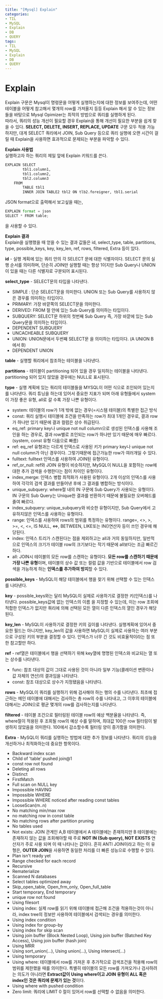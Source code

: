 ```yaml
---
title: "[Mysql] Explain"
categories:
- TIL
- MySQL
- Explain
- DB
- QUERY
tags:
- TIL
- MySQL
- Explain
- DB
- QUERY
---
```


# Explain
Explain 구문은 Mysql이 명령문을 어떻게 실행하는지에 대한 정보를 보여주는데, 어떤 테이블을 어떻게 참고해서 몇개의 row를 가져올지 등등 Explain 해서 알 수 있는 정보들을 바탕으로 Mysql Opimizer는 최적의 방법으로 쿼리를 실행하게 된다.   
따라서, 쿼리의 성능 개선이 필요할 경우 Explain을 통해 개선이 필요한 부분을 쉽게 찾을 수 있다. **SELECT, DELETE, INSERT, REPLACE, UPDATE** 구문 모두 적용 가능하지만, 대게 SELECT 쿼리에서 JOIN, Sub Query 등으로 쿼리 실행에 오랜 시간이 걸릴 때 Explain을 사용하면 효과적으로 문제되는 부분을 파악할 수 있다.

**Explain 사용법**   
실행하고자 하는 쿼리의 제일 앞에 Explain 키워드를 쓴다.

```python
EXPLAIN SELECT
		tbl1.column1,
		tbl1.column2,
		tbl2.column3
	FROM
		TABLE tbl1
		INNER JOIN TABLE2 tbl2 ON tlb2.foreigner, tbl1.serial
```

JSON format으로 출력해서 보고싶을 때는,    
```python
EXPLAIN format = json
SELECT * FROM table;
```
을 사용할 수 있다.

**Explain 결과**   
Explain을 실행했을 때 얻을 수 있는 결과 값들은 id,	select_type,	table,	partitions,	type,	possible_keys,	key,	key_len,	ref,	rows,	filtered,	Extra 등이 있다.

**id** - 실행 계획에 있는 쿼리 안의 각 SELECT 문에 대한 식별자이다. SELECT 문의 실행 순서를 의미하며, 단순히 JOIN만 실행할 때는 항상 1이지만 Sub Query나 UNION이 있을 때는 다른 식별자로 구분되어 표시된다.   

**select_type** - SELECT문의 타입을 나타낸다.
- SIMPLE : 단순 SELECT문을 의미한다. UNION 또는 Sub Query를 사용하지 않은 경우를 의미하는 타입이다.
- PRIMARY: 가장 바깥쪽의 SELECT문을 의미한다.
- DERIVED: FROM 절 안에 있는 Sub Query를 의미하는 타입이다.
- SUBQUERY: SELECT문 하위의 첫번째 Sub Query 즉, 가장 바깥에 있는 Sub Query문을 의미하는 타입이다.
- DEPENDENT SUBQUERY
- UNCACHEABLE SUBQUERY
- UNION: UNION문에서 두번째 SELECT문 을 의미하는 타입이다. (A UNION B 에서 B)
- DEPENDENT UNION

**table** - 실행할 쿼리에서 참조하는 테이블을 나타낸다.   

**partitions** - 테이블이 partitioning 되어 있을 경우 일치하는 테이블을 나타낸다. partitioning 되어 있지 않았을 경우에는 NULL로 표시된다.   

**type** - 실행 계획에 있는 쿼리의 테이블들을 MYSQL이 어떤 식으로 조인되어 있는지를 나타낸다. 쿼리 튜닝을 하는데 있어서 중요한 지표가 되며 아래 유형들에서 system이 가장 좋은 유형, all로 갈 수록 가장 나쁜 유형이다.   
- system: 테이블의 row가 1개 밖에 없는 경우(=시스템 테이블)의 특별한 접근 방식   
- const: 쿼리 실행시 테이블에 조건을 만족하는 row가 최대 1개인 경우로, 결과 row가 하나만 있기 때문에 결과 컬럼은 상수 취급된다.
- eq_ref: primary key나 unique not null column으로 생성된 인덱스를 사용해 조인을 하는 경우로, 결과 row별로 조인되는 row가 하나만 있기 때문에 매우 빠르다.(system, const 유형 다음으로 빠름)   
- ref: eq_ref 유형과는 다르게 인덱스로 사용된 키가 primary key나 unique not null column가 아닌 경우이다. 그렇기때문에 접근가능한 row가 여러개일 수 있다.   
- fulltext: fulltext 인덱스를 사용하여 JOIN된 유형이다.   
- ref_or_null: ref와 JOIN 유형이 비슷하지만, MySQL이 NULL을 포함하는 row에 대한 추가 검색을 수행한다는 점이 차이인 유형이다.   
- index_merge: 인덱스 병합 최적화가 사용된 유형이다. 2개 이상의 인덱스를 사용하여 각각의 검색 결과를 만들어낸 후에 그 결과를 병합하는 방식이다.
- unique_subquery: where절 내의 IN 구문에 Sub Query가 사용되는 유형이다. IN 구문의 Sub Query는 Unique한 결과를 반환하기 때문에 불필요한 오버헤드를 줄여 빠르다. 
- index_subquery: unique_subquery와 비슷한 유형이지만, Sub Query에서 고유하지않은 인덱스를 사용하는 유형이다. 
- range: 인덱스를 사용하여 rows의 범위를 특정하는 유형이다. range=, <>, >, >=, <, <=, IS NULL, <=>, BETWEEN, LIKE또는 IN()연산자 등이 쓰인 경우에 해당된다.   
- index: 인덱스 트리가 스캔된다는 점을 제외하고는 all과 거의 동일하지만, 일반적으로 인덱스의 크기가 테이블 row의 크기보다는 작기 때문에 all보다는 조금 빠르긴하다.
- all: JOIN시 테이블의 모든 row를 스캔하는 유형이다. **모든 row를 스캔하기 때문에 가장 나쁜 유형**이며, 테이블의 상수 값 또는 컬럼 값을 기반으로 테이블에서 row 검색을 가능하게 하는 **인덱스를 추가하여 방지**할 수 있다.     

**possible_keys** - MySQL이 해당 테이블에서 행을 찾기 위해 선택할 수 있는 인덱스를 나타낸다.   

**key** - possible_keys와는 달리 MySQL이 실제로 사용하기로 결정한 키(인덱스)를 나타낸다. possible_keys값에 없는 인덱스의 이름 을 지정할 수 있는데, 이는  row 조회에 적합한 인덱스가 없지만 쿼리에 의해 선택된 모든 열이 다른 인덱스의 열인 경우가 해당된다.   

**key_len** - MySQL이 사용하기로 결정한 키의 길이를 나타낸다. 실행계획에 있어서 중요한 필드는 아니지만, key_len의 값을  사용하면 MySQL이 실제로 사용하는 여러 부분으로 구성된 키의 부분을 결정할 수 있다. 인덱스가 너무 긴 것도 비효율적이라는 점 또한 참고할만 하다.   

**ref** - ref열은 테이블에서 행을 선택하기 위해 key열에 명명된 인덱스와 비교되는 열 또는 상수를 나타낸다.
- func: 참조 대상의 값이 그대로 사용된 것이 아니라 일부 기능(콜레이션 변환이나 값 자체의 연산)의 결과임을 나타낸다.
- const: 참조 대상으로 상수가 지정됐음을 나타낸다.
	
**rows** - MySQL이 쿼리를 실행하기 위해 검사해야 하는 행의 수를 나타낸다. 최초에 접근하는 메인 테이블에 대해서는 검사하는 총 row의 수를 나타내고, 그 이후의 테이블에 대해서는 JOIN으로 평균 몇개의 row를 검사하는지를 나타낸다.

**filtered** - 테이블 조건으로 필터링된 테이블 row의 예상 백분율을 나타낸다. 즉, where절이 적용된 후 조회될 row의 예상 수를 말하며, 최대값 100은 row 필터링이 발생하지 않았음을 의미한다. 100에서 감소할수록 필터링 양이 증가함을 의미한다.

**Extra** -  MySQL이 쿼리를 실행하는 방법에 대한 추가 정보를 나타낸다. 쿼리의 성능을 개선하거나 최적화하는데 중요한 항목이다.
- Backward index scan
- Child of 'table' pushed join@1
- const row not found
- Deleting all rows
- Distinct
- FirstMatch
- Full scan on NULL key
- Impossible HAVING
- Impossible WHERE
- Impossible WHERE noticed after reading const tables
- LooseScan(m..n)
- No matching min/max row
- no matching row in const table
- No matching rows after partition pruning
- No tables used
- Not exists: JOIN 관계인 A,B 테이블에서 A 테이블에는 존재하지만 B 테이블에는 존재하지 않는 값을 조회해야할 때 주로 **NOT IN (Sub query), NOT EXISTS** 연산자가 주로 사용 되며 이 때 나타나는 값이다. 흔히 ANTI JOIN이라고 하는 이 유형은, **OUTER JOIN**을 사용하면 동일한 처리를 더 빠른 성능으로 수행할 수 있다.
- Plan isn't ready yet
- Range checked for each record
- Recursive
- Rematerialize
- Scanned N databases
- Select tables optimized away
- Skip_open_table, Open_frm_only, Open_full_table
- Start temporary, End temporary
- unique row not found
- Using filesort
- Using index: 실제 row를 읽기 위해 테이블에 접근해 조건을 적용하는것이 아니라,  index tree의 정보만 사용하여 테이블에서 검색되는 경우를 의미한다.
- Using index condition
- Using index for group-by
- Using index for skip scan
- Using join buffer (Block Nested Loop), Using join buffer (Batched Key Access), Using join buffer (hash join)
- Using MRR
- Using sort_union(...), Using union(...), Using intersect(...)
- Using temporary
- Using where: 테이블에서 row를 가져온 후 추가적으로 검색조건을 적용해 row의 범위를 제한했을 때를 의미한다. 특별히 테이블의 모든 row를 가져오거나 검사하려는 의도가 아니라면 **Extract값이 Using where이고 JOIN 유형이 ALL 혹은 index인 것은 쿼리에 문제가 있는 것**이다.
- Using where with pushed condition
- Zero limit: 쿼리에 LIMIT 0 절이 있어서 row를 선택할 수 없음을 의미한다.
